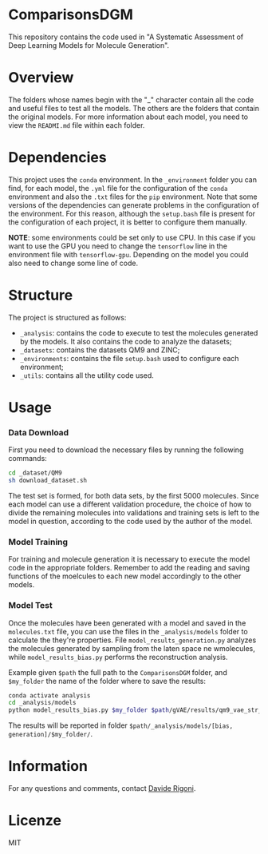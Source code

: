 # ComparisonsDGM
This repository contains the code used in "A Systematic Assessment of Deep Learning Models for Molecule Generation".

# Overview
The folders whose names begin with the "\_" character contain all the code and useful files to test all the models.
The others are the folders that contain the original models. For more information about each model, you need to view the `READMI.md` file within each folder.

# Dependencies
This project uses the `conda` environment.
In the `_environment` folder you can find, for each model, the `.yml` file for the configuration of the `conda` environment and also the `.txt` files for the `pip` environment. 
Note that some versions of the dependencies can generate problems in the configuration of the environment. For this reason, although the `setup.bash` file is present for the configuration of each project, it is better to configure them manually.

**NOTE**: some environments could be set only to use CPU. In this case if you want to use the GPU you need to change the `tensorflow` line in the environment file with `tensorflow-gpu`. 
Depending on the model you could also need to change some line of code.

# Structure
The project is structured as follows: 
* `_analysis`: contains the code to execute to test the molecules generated by the models. It also contains the code to analyze the datasets;
* `_datasets`: contains the datasets QM9 and ZINC;
* `_environments`: contains the file `setup.bash` used to configure each environment;
* `_utils`: contains all the utility code used.

# Usage
### Data Download
First you need to download the necessary files by running the following commands:
```bash
cd _dataset/QM9
sh download_dataset.sh
```
The test set is formed, for both data sets, by the first 5000 molecules. Since each model can use a different validation procedure, the choice of how to divide the remaining molecules into validations and training sets is left to the model in question, according to the code used by the author of the model.

### Model Training
For training and molecule generation it is necessary to execute the model code in the appropriate folders.
Remember to add the reading and saving functions of the moelcules to each new model accordingly to the other models.

### Model Test
Once the molecules have been generated with a model and saved in the `molecules.txt` file, you can use the files in the `_analysis/models` folder to calculate the they're properties.
File `model_results_generation.py` analyzes the molecules generated by sampling from the laten space ne wmolecules, while `model_results_bias.py` performs the reconstruction analysis.

Example given `$path` the full path to the `ComparisonsDGM` folder, and `$my_folder` the name of the folder where to save the results:
```bash
conda activate analysis
cd _analysis/models
python model_results_bias.py $my_folder $path/gVAE/results/qm9_vae_str_L56_E100_val_decRes.txt qm9
```
The results will be reported in folder `$path/_analysis/models/[bias, generation]/$my_folder/`.

# Information
For any questions and comments, contact [Davide Rigoni](mailto:davide.rigoni.2@phd.unipd.it).

# Licenze
MIT
